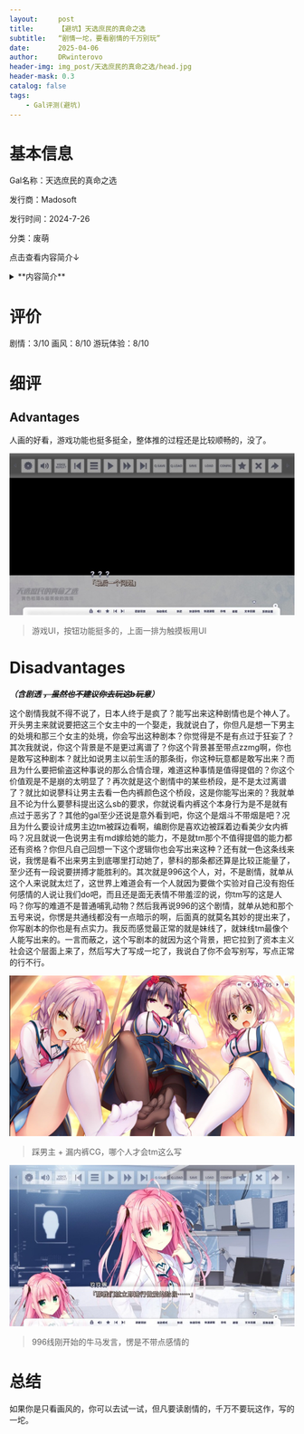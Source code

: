 ```yaml
---
layout:     post
title:      【避坑】天选庶民的真命之选
subtitle:   “剧情一坨，要看剧情的千万别玩”
date:       2025-04-06
author:     DRwinterovo
header-img: img_post/天选庶民的真命之选/head.jpg
header-mask: 0.3
catalog: false
tags:
    - Gal评测(避坑)
---
```


# 基本信息

Gal名称：天选庶民的真命之选

发行商：Madosoft

发行时间：2024-7-26

分类：废萌

点击查看内容简介↓

<details>
<summary>**内容简介**</summary>
    
> 光与暗、发展与衰退、荣耀与没落——<br>资本主义为这个国家带来了扭曲的秩序与和平。<br>在这片特别区域里，极少数的精英阶级独占了财富、教育以及安全。<br><br>有一个男子打破了这里的规矩。<br>他叫做布波能凪。出生于贫民区的他，本该一辈子是失败者。<br>可是有一天，他得到了通往乐园的邀请函。<br><br>【天赐之礼】<br>无论任何境遇之下的年轻人都可以获得的，<br>入学精英子女专属的教育机构“樱元学园”的权利。但每年仅限一人。<br><br>顺利毕业就可以得到非凡的地位、名誉以及权利。<br>凪想要借此机会扭转人生，<br>而针对身份低微的外来者的负面感情和阴谋冲他席卷而来。<br>挡在他面前的，是学园的统治者、学生会的豪杰们——<br><br>暗中执掌全日本的华族现任家主，统治精英学园的天才会长一色奏命<br>执行警察厅的机密任务，掌握了合气道的诡计师蓼科伊舞<br>拥有着雄厚财力的绝代工程师夜刀空空瑠<br><br>凪和出身相同、自认是妹妹的灯莉一起，<br><br>在四面受敌的上流社会里<br>赌上生存与荣耀而日日拼搏。<br>
>

</details>

# 评价
剧情：3/10 画风：8/10 游玩体验：8/10

# 细评
## Advantages
人画的好看，游戏功能也挺多挺全，整体推的过程还是比较顺畅的，没了。

![](/img_post/天选庶民的真命之选/1.jpg)

> 游戏UI，按钮功能挺多的，上面一排为触摸板用UI



# Disadvantages
***（含剧透 ~~，虽然也不建议你去玩这b玩意~~）***

这个剧情我就不得不说了，日本人终于是疯了？能写出来这种剧情也是个神人了。开头男主来就说要把这三个女主中的一个娶走，我就说白了，你但凡是想一下男主的处境和那三个女主的处境，你会写出这种剧本？你觉得是不是有点过于狂妄了？其次我就说，你这个背景是不是更过离谱了？你这个背景甚至带点zzmg啊，你也是敢写这种剧本？就比如说男主以前生活的那条街，你这种玩意都是敢写出来？而且为什么要把偷盗这种事说的那么合情合理，难道这种事情是值得提倡的？你这个价值观是不是崩的太明显了？再次就是这个剧情中的某些桥段，是不是太过离谱了？就比如说蓼科让男主去看一色内裤颜色这个桥段，这是你能写出来的？我就单且不论为什么要蓼科提出这么sb的要求，你就说看内裤这个本身行为是不是就有点过于恶劣了？其他的gal至少还说是意外看到吧，你这个是烟斗不带烟是吧？况且为什么要设计成男主边tm被踩边看啊，编剧你是喜欢边被踩着边看美少女内裤吗？况且就说一色说男主有md嫁给她的能力，不是就tm那个不值得提倡的能力都还有资格？你但凡自己回想一下这个逻辑你也会写出来这种？还有就一色这条线来说，我愣是看不出来男主到底哪里打动她了，蓼科的那条都还算是比较正能量了，至少还有一段说要拼搏才能胜利的。其次就是996这个人，对，不是剧情，就单从这个人来说就太烂了，这世界上难道会有一个人就因为要做个实验对自己没有抱任何感情的人说让我们do吧，而且还是面无表情不带羞涩的说，你tm写的这是人吗？你写的难道不是普通哺乳动物？然后我再说996的这个剧情，就单从她和那个五号来说，你愣是共通线都没有一点暗示的啊，后面真的就莫名其妙的提出来了，你写剧本的你也是有点实力。我反而感觉最正常的就是妹线了，就妹线tm最像个人能写出来的。一言而蔽之，这个写剧本的就因为这个背景，把它拉到了资本主义社会这个层面上来了，然后写大了写成一坨了，我说白了你不会写别写，写点正常的行不行。

![](/img_post/天选庶民的真命之选/2.jpg)
> 踩男主 + 漏内裤CG，哪个人才会tm这么写

![](/img_post/天选庶民的真命之选/3.jpg)
> 996线刚开始的牛马发言，愣是不带点感情的

# 总结
如果你是只看画风的，你可以去试一试，但凡要读剧情的，千万不要玩这作，写的一坨。
